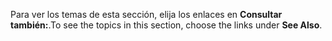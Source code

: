 <span data-ttu-id="76846-101">Para ver los temas de esta sección, elija los enlaces en **Consultar también:**.</span><span class="sxs-lookup"><span data-stu-id="76846-101">To see the topics in this section, choose the links under **See Also**.</span></span>